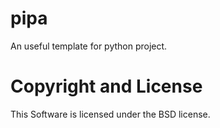 pipa
=====

An useful template for python project.


Copyright and License
====================

This Software is licensed under the BSD license.
